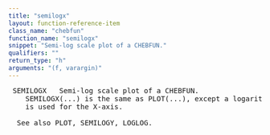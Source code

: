 ```yaml
---
title: "semilogx"
layout: function-reference-item
class_name: "chebfun"
function_name: "semilogx"
snippet: "Semi-log scale plot of a CHEBFUN."
qualifiers: ""
return_type: "h"
arguments: "(f, varargin)"
---
```


<pre class="help-text"> SEMILOGX   Semi-log scale plot of a CHEBFUN.
    SEMILOGX(...) is the same as PLOT(...), except a logarithmic (base 10) scale
    is used for the X-axis.
 
  See also PLOT, SEMILOGY, LOGLOG.
</pre>